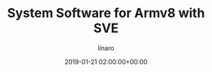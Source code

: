 ---
author: linaro
categories:
- events
- workshop
- arm-hpc-2019
comments: false
event: arm-hpc-2019
date: '2019-01-21 02:00:00+00:00'
image:
  featured: true
  path: /assets/images/content/system-software-for-armv8-with-sve.jpg
layout: resource-post
title: 'System Software for Armv8 with SVE'
speakers:
- biography: '""'
  company: RIKEN-CCS_AIST
  job-title: 
  name: Yutaka Ishikawa
youtube_video_url: https://www.youtube.com/watch?v=xhzlV91l-zU&list=PLKZSArYQptsPLGSEUycUowh9oy8WF_epV&index=12&t=0s
amazon_s3_presentation_url: https://static.linaro.org/event-resources/arm-hpc-2019/slides/SystemSoftwareforArmv8-AwithSVE2.pdf
---